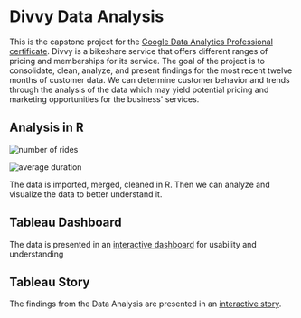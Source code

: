 # Divvy Data Analysis

 This is the capstone project for the [Google Data Analytics Professional certificate](https://www.coursera.org/professional-certificates/google-data-analytics). Divvy is a bikeshare service that offers different ranges of pricing and memberships for its service. The goal of the project is to consolidate, clean, analyze, and present findings for the most recent twelve months of customer data. We can determine customer behavior and trends through the analysis of the data which may yield potential pricing and marketing opportunities for the business' services.
 
 ## Analysis in R
 ![number of rides](https://i.gyazo.com/3b5bae05fc832e3817fd6791a053cef3.png)</br>

 ![average duration](https://i.gyazo.com/d89baaabe94d3d54687589422df1dcf8.png)</br>
 
 The data is imported, merged, cleaned in R. Then we can analyze and visualize the data to better understand it.
 
## Tableau Dashboard
The data is presented in an [interactive dashboard](https://public.tableau.com/views/Book1_16847596195040/Dashboard1?:language=en-US&publish=yes&:display_count=n&:origin=viz_share_link) for usability and understanding

## Tableau Story
The findings from the Data Analysis are presented in an [interactive story](https://public.tableau.com/shared/K43B2NBMC?:display_count=n&:origin=viz_share_link).
